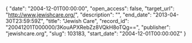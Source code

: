 {
  "date": "2004-12-01T00:00:00", 
  "open_access": false, 
  "target_url": "http://www.jewishcare.org/", 
  "description": "", 
  "end_date": "2013-04-30T23:59:59Z", 
  "title": "Jewish Care", 
  "record_id": "20041201T000000/3KouAPXRebZz8VQkH8oTQg==", 
  "publisher": "jewishcare.org", 
  "slug": 103183, 
  "start_date": "2004-12-01T00:00:00Z"
}

